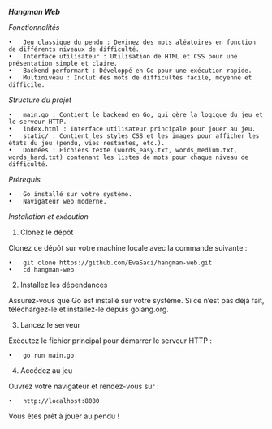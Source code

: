***Hangman Web***

*Fonctionnalités*

	•	Jeu classique du pendu : Devinez des mots aléatoires en fonction de différents niveaux de difficulté.
	•	Interface utilisateur : Utilisation de HTML et CSS pour une présentation simple et claire.
	•	Backend performant : Développé en Go pour une exécution rapide.
	•	Multiniveau : Inclut des mots de difficultés facile, moyenne et difficile.

*Structure du projet*

	•	main.go : Contient le backend en Go, qui gère la logique du jeu et le serveur HTTP.
	•	index.html : Interface utilisateur principale pour jouer au jeu.
	•	static/ : Contient les styles CSS et les images pour afficher les états du jeu (pendu, vies restantes, etc.).
	•	Données : Fichiers texte (words_easy.txt, words_medium.txt, words_hard.txt) contenant les listes de mots pour chaque niveau de difficulté.

*Prérequis*

	•	Go installé sur votre système.
	•	Navigateur web moderne.


*Installation et exécution*

1. Clonez le dépôt

Clonez ce dépôt sur votre machine locale avec la commande suivante :

	•	git clone https://github.com/EvaSaci/hangman-web.git
	•	cd hangman-web

2. Installez les dépendances

Assurez-vous que Go est installé sur votre système. Si ce n’est pas déjà fait, téléchargez-le et installez-le depuis golang.org.

3. Lancez le serveur

Exécutez le fichier principal pour démarrer le serveur HTTP :

	•	go run main.go

4. Accédez au jeu

Ouvrez votre navigateur et rendez-vous sur :

	•	http://localhost:8080

Vous êtes prêt à jouer au pendu !